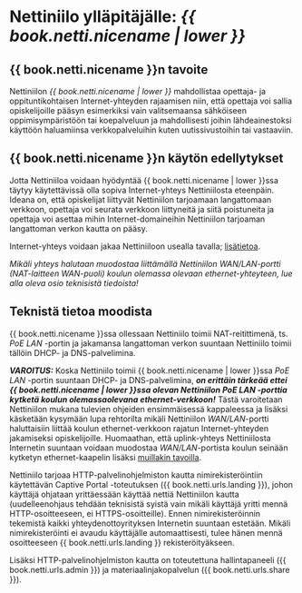 # Nettiniilo ylläpitäjälle: *{{ book.netti.nicename | lower }}*

<!-- toc -->

## {{ book.netti.nicename }}n tavoite

Nettiniilon *{{ book.netti.nicename | lower }}* mahdollistaa opettaja- ja oppituntikohtaisen Internet-yhteyden rajaamisen niin, että opettaja voi sallia opiskelijoille pääsyn esimerkiksi vain valitsemaansa sähköiseen oppimisympäristöön tai koepalveluun ja mahdollisesti joihin lähdeainestoksi käyttöön haluamiinsa verkkopalveluihin kuten uutissivustoihin tai vastaaviin.

## {{ book.netti.nicename }}n käytön edellytykset

Jotta Nettiniiloa voidaan hyödyntää {{ book.netti.nicename | lower }}ssa täytyy käytettävissä olla sopiva Internet-yhteys Nettiniilosta eteenpäin. Ideana on, että opiskelijat liittyvät Nettiniilon tarjoamaan langattomaan verkkoon, opettaja voi seurata verkkoon liittyneitä ja siitä poistuneita ja opettaja voi asettaa mihin Internet-domaineihin Nettiniilon tarjoaman langattoman verkon kautta on pääsy.

Internet-yhteys voidaan jakaa Nettiniiloon usealla tavalla; [lisätietoa](./../opettajalle/netti/nettiniilon-hallinta.md#internet-yhteyden-muodostaminen-nettiniilosta).

*Mikäli yhteys halutaan muodostaa liittämällä Nettiniilon *WAN/LAN*-portti (NAT-laitteen WAN-puoli) koulun olemassa olevaan ethernet-yhteyteen, lue alla oleva osio teknisistä tiedoista!*


## Teknistä tietoa moodista

{{ book.netti.nicename }}ssa ollessaan Nettiniilo toimii NAT-reitittimenä, ts. *PoE LAN* -portin ja jakamansa langattoman verkon suuntaan Nettiniilo toimii tällöin DHCP- ja DNS-palvelimina.

***VAROITUS:*** Koska Nettiniilo toimii {{ book.netti.nicename | lower }}ssa *PoE LAN* -portin suuntaan DHCP- ja DNS-palvelimina, ***on erittäin tärkeää ettei {{ book.netti.nicename | lower }}ssa olevan Nettiniilon *PoE LAN* -porttia kytketä koulun olemassaolevana ethernet-verkkoon!*** Tästä varoitetaan Nettiniilon mukana tulevien ohjeiden ensimmäisessä kappaleessa ja lisäksi käsketään kysymään lupa rehtorilta mikäli Nettiniilon *WAN/LAN*-portti haluttaisiin liittää koulun ethernet-verkkoon rajatun Internet-yhteyden jakamiseksi opiskelijoille. Huomaathan, että uplink-yhteys Nettiniilosta Internetin suuntaan voidaan muodostaa *WAN/LAN*-portista koulun seinään kytketyn ethernet-kaapelin lisäksi [muillakin tavoilla](./../opettajalle/netti/nettiniilon-hallinta.md#internet-yhteyden-muodostaminen-nettiniilosta).

Nettiniilo tarjoaa HTTP-palvelinohjelmiston kautta nimirekisteröintiin käytettävän Captive Portal -toteutuksen ({{ book.netti.urls.landing }}), johon käyttäjä ohjataan yrittäessään käyttää nettiä Nettiniilon kautta (uudelleenohjaus tehdään teknisistä syistä vain mikäli käyttäjä yritti mennä HTTP-osoitteeseen, ei HTTPS-osoitteille). Ennen nimirekisteröinnin tekemistä kaikki yhteydenottoyrityksen Internetin suuntaan estetään. Mikäli nimirekisteröinti ei avaudu käyttäjälle automaattisesti, tulee hänen mennä osoitteeseen {{ book.netti.urls.landing }} rekisteröityäkseen.

Lisäksi HTTP-palvelinohjelmiston kautta on toteutettuna hallintapaneeli ({{ book.netti.urls.admin }}) ja materiaalinjakopalvelun ({{ book.netti.urls.share }}).


<!--
## Nettiniilon palauttaminen tehdasasetuksiin

Nettiniilo on mahdollista palauttaa viimeisimmän ohjelmistopäivityksen mukaiseen tehdasasetustilaan. Tehdasasetusten palauttaminen asettaa kaikki salasanat ja muut asetukset oletusarvoihinsa.

Tehdasasetusten palauttaminen tapahtuu seuraavasti:

1. Käynnistä Nettiniilo ja odota, että WLAN-valo syttyy.
2. Pidä Nettiniilon pohjassa oleva `Reset`-näppäin pohjassa vähintään 8 sekunnin ajan.
3. Vapauta Reset-näppäin.
4. Odota, että Nettiniilo käynnistyy nyt uudestaan. Tehdasasetukset ovat palautuneet.


* Jos koulun koneilla käytössä proxy- eli välityspalvelin, on se otettava koneelta pois päältä, jotta Nettiniilon *{{ book.netti.nicename | lower }}*a voi käyttää

* Käytettävä IP-osoiteavaruus
* WiFi Analyzer
* Monta Nettiniiloa samassa tilassa
* Monta eri koetta *{{ book.abitti.nicename }}*ssa yhdessä Nettiniilolla (kyllä, kunhan Abitti-palvelin tukee)
-->
